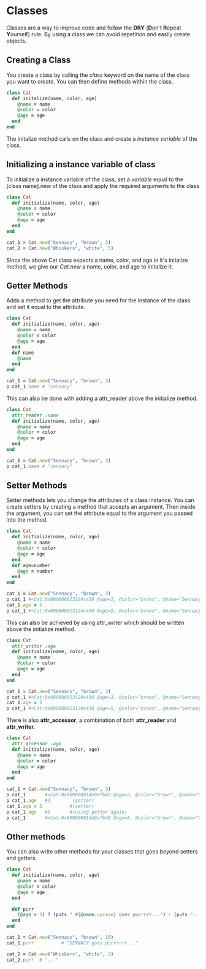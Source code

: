 # Classes
Classes are a way to improve code and follow the **DRY** (**D**on't **R**epeat **Y**ourself) rule. By using a class we can avoid repetition and easily create objects.

## Creating a Class
You create a class by calling the *class* keyword on the name of the class you want to create.
You can then define methods within the class.

```ruby
class Cat
  def initalize(name, color, age)
    @name = name
    @color = color
    @age = age
  end
end
```

The initalize method calls on the class and create a *instance variable* of the class.

## Initializing a instance variable of class
To initialize a instance variable of the class, set a *variable* equal to the [class name].new of the class and apply the required arguments to the class

```ruby
class Cat
  def initialize(name, color, age)
    @name = name
    @color = color
    @age = age
  end
end

cat_1 = Cat.new("Sennacy", "brown", 3)
cat_2 = Cat.new("Whiskers", "white", 5)
```

Since the above Cat class expects a name, color, and age in it's initalize method, we give our *Cat.new* a name, color, and age to initalize it.

## Getter Methods
Adds a method to get the attribute you need for the instance of the class and set it equal to the attribute.

```ruby
class Cat
  def initialize(name, color, age)
    @name = name
    @color = color
    @age = age
  end
  def name
    @name
  end
end

cat_1 = Cat.new("Sennacy", "brown", 3)
p cat_1.name # "Sennacy"
```

This can also be done with adding a attr_reader above the initialize method.

```ruby
class Cat
  attr_reader :name
  def initialize(name, color, age)
    @name = name
    @color = color
    @age = age
  end
end

cat_1 = Cat.new("Sennacy", "brown", 3)
p cat_1.name # "Sennacy"
```

## Setter Methods
Setter methods lets you change the attributes of a class instance. You can create setters by creating a method that accepts an argument. Then inside the argument, you can set the attribute equal to the argument you passed into the method.

```ruby
class Cat
  def initialize(name, color, age)
    @name = name
    @color = color
    @age = age
  end
  def age=number
    @age = number
  end
end

cat_1 = Cat.new("Sennacy", "brown", 3)
p cat_1 #<Cat:0x000000013124c430 @age=3, @color="brown", @name="Sennacy">
cat_1.age = 5
p cat_1 #<Cat:0x000000013124c430 @age=5, @color="brown", @name="Sennacy">
```

This can also be achieved by using attr_writer which should be written above the initialize method.

```ruby
class Cat
  attr_writer :age
  def initialize(name, color, age)
    @name = name
    @color = color
    @age = age
  end
end

cat_1 = Cat.new("Sennacy", "brown", 3)
p cat_1 #<Cat:0x000000013124c430 @age=3, @color="brown", @name="Sennacy">
cat_1.age = 5
p cat_1 #<Cat:0x000000013124c430 @age=5, @color="brown", @name="Sennacy">
```

There is also **attr_accessor**, a combination of both **attr_reader** and **attr_writer**.

```ruby
class Cat
  attr_accessor :age
  def initialize(name, color, age)
    @name = name
    @color = color
    @age = age
  end
end

cat_1 = Cat.new("Sennacy", "brown", 3)
p cat_1       #<Cat:0x000000014e9efb48 @age=3, @color="brown", @name="Sennacy">
p cat_1.age   #3        (getter)
cat_1.age = 5          #(setter)
p cat_1.age   #5       #(using getter again)
p cat_1       #<Cat:0x000000014e9efb48 @age=5, @color="brown", @name="Sennacy">
```

## Other methods
You can also write other methods for your classes that goes beyond setters and getters.

```ruby 
class Cat
  def initialize(name, color, age)
    @name = name
    @color = color
    @age = age
  end

  def purr
    (@age > 5) ? (puts " #{@name.upcase} goes purrrrr...") : (puts "...")
  end
end

cat_1 = Cat.new("Sennacy", "brown", 10)
cat_1.purr          # "SENNACY goes purrrrrr..."

cat_2 = Cat.new("Whiskers", "white", 3)
cat_2.purr  # "..."
```